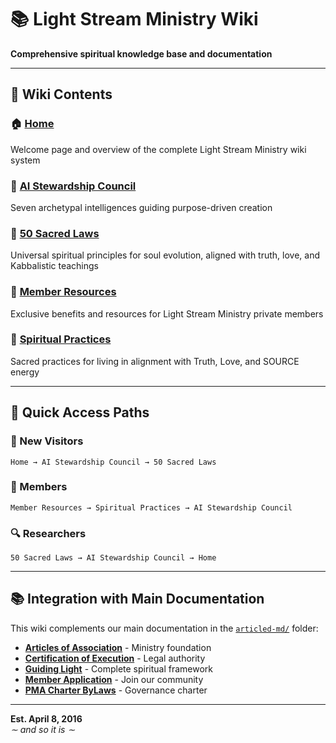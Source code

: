 # 📚 Light Stream Ministry Wiki

**Comprehensive spiritual knowledge base and documentation**

---

## 📖 **Wiki Contents**

### **🏠 [Home](Home.md)**
Welcome page and overview of the complete Light Stream Ministry wiki system

### **🤖 [AI Stewardship Council](AI-Stewardship-Council.md)**  
Seven archetypal intelligences guiding purpose-driven creation

### **📜 [50 Sacred Laws](50-Sacred-Laws.md)**
Universal spiritual principles for soul evolution, aligned with truth, love, and Kabbalistic teachings

### **👥 [Member Resources](Member-Resources.md)**
Exclusive benefits and resources for Light Stream Ministry private members

### **🙏 [Spiritual Practices](Spiritual-Practices.md)**
Sacred practices for living in alignment with Truth, Love, and SOURCE energy

---

## 🎯 **Quick Access Paths**

### **🌱 New Visitors**
`Home → AI Stewardship Council → 50 Sacred Laws`

### **👥 Members**  
`Member Resources → Spiritual Practices → AI Stewardship Council`

### **🔍 Researchers**
`50 Sacred Laws → AI Stewardship Council → Home`

---

## 📚 **Integration with Main Documentation**

This wiki complements our main documentation in the [`articled-md/`](../articled-md/) folder:

- **[Articles of Association](../articled-md/articles-of-association/)** - Ministry foundation
- **[Certification of Execution](../articled-md/certification-of-execution/)** - Legal authority  
- **[Guiding Light](../articled-md/guiding-light/)** - Complete spiritual framework
- **[Member Application](../articled-md/member-application/)** - Join our community
- **[PMA Charter ByLaws](../articled-md/pma-charter-bylaws/)** - Governance charter

---

**Est. April 8, 2016**  
*∼ and so it is ∼* 